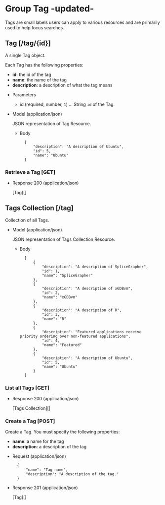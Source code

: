 # Group Tag -updated-
Tags are small labels users can apply to various resources and are primarily used to help focus searches.

## Tag [/tag/{id}]
A single Tag object.

Each Tag has the following properties:

- **id**: the id of the tag
- **name**: the name of the tag
- **description**: a description of what the tag means

+ Parameters
    + id (required, number, `1`) ... String `id` of the Tag.
    
+ Model (application/json)

    JSON representation of Tag Resource.

    + Body

            {
                "description": "A description of Ubuntu",
                "id": 5,
                "name": "Ubuntu"
            }

### Retrieve a Tag [GET]
+ Response 200 (application/json)

    [Tag][]          

## Tags Collection [/tag]
Collection of all Tags.

+ Model (application/json)

    JSON representation of Tags Collection Resource.

    + Body

            [
                {
                    "description": "A description of SpliceGrapher",
                    "id": 1,
                    "name": "SpliceGrapher"
                },
                {
                    "description": "A description of xGDBvm",
                    "id": 2,
                    "name": "xGDBvm"
                },
                {
                    "description": "A description of R",
                    "id": 3,
                    "name": "R"
                },
                {
                    "description": "Featured applications receive priority ordering over non-featured applications",
                    "id": 4,
                    "name": "Featured"
                },
                {
                    "description": "A description of Ubuntu",
                    "id": 5,
                    "name": "Ubuntu"
                }
            ]

### List all Tags [GET]
+ Response 200 (application/json)

    [Tags Collection][]

### Create a Tag [POST]
Create a Tag.  You must specify the following properties:

- **name**: a name for the tag
- **description**: a description of the tag

+ Request (application/json)

        {
            "name": "Tag name",
            "description": "A description of the tag."
        }

+ Response 201 (application/json)

    [Tag][]
